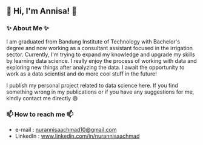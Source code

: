 ## 👋 Hi, I'm Annisa! 👋
### ✨ About Me ✨

I am graduated from Bandung Institute of Technology with Bachelor's degree and now working as a consultant assistant focused in the irrigation sector. Currently, I'm trying to expand my knowledge and upgrade my skills by learning data science. I really enjoy the process of working with data and exploring new things after analyzing the data. I await the opportunity to work as a data scientist and do more cool stuff in the future!

I publish my personal project related to data science here. If you find something wrong in my publications or if you have any suggestions for me, kindly contact me directly 😄

### 📫 How to reach me 📫
- e-mail : nurannisaachmad10@gmail.com
- LinkedIn : www.linkedin.com/in/nurannisaachmad

<!--
**nurannisaa/nurannisaa** is a ✨ _special_ ✨ repository because its `README.md` (this file) appears on your GitHub profile.

Here are some ideas to get you started:

- 🔭 I’m currently working on ...
- 🌱 I’m currently learning Data Science
- 📫 How to reach me: ...
- 😄 Pronouns: ...
- ⚡ Fun fact: ...
-->
